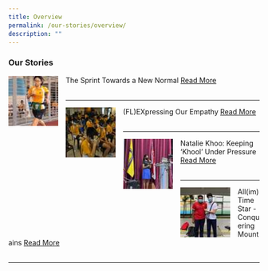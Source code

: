 ```yaml
---
title: Overview
permalink: /our-stories/overview/
description: ""
---
```





### Our Stories

<img src="/images/hl1.png" style="width:100px;height:100px;margin-right:15px;" align = "left"> The Sprint Towards a New Normal  [Read More](https://staging.d1wp5xkpm2dbnc.amplifyapp.com/our-stories/2022-Term-2/sprint/) <Br><br>

* * *

<img src="/images/hl2.png" style="width:100px;height:100px;margin-right:15px;" align = "left">  (FL)EXpressing Our Empathy [Read More](https://staging.d1wp5xkpm2dbnc.amplifyapp.com/our-stories/2022-Term-1/FLEXpressing-our-empathy/) <Br><br>

* * *

<img src="/images/hl3.png" style="width:100px;height:100px;margin-right:15px;" align = "left">  Natalie Khoo: Keeping ‘Khool’ Under Pressure [Read More](https://staging.d1wp5xkpm2dbnc.amplifyapp.com/our-stories/2022-Term-1/keeping-khool-under-pressure/) <Br><br>

* * *

<img src="/images/hl4.png" style="width:100px;height:100px;margin-right:15px;" align = "left"> All(im) Time Star - Conquering Mountains [Read More](https://staging.d1wp5xkpm2dbnc.amplifyapp.com/our-stories/2022-Term-1/conquering-mountains/) <Br><br>

* * *